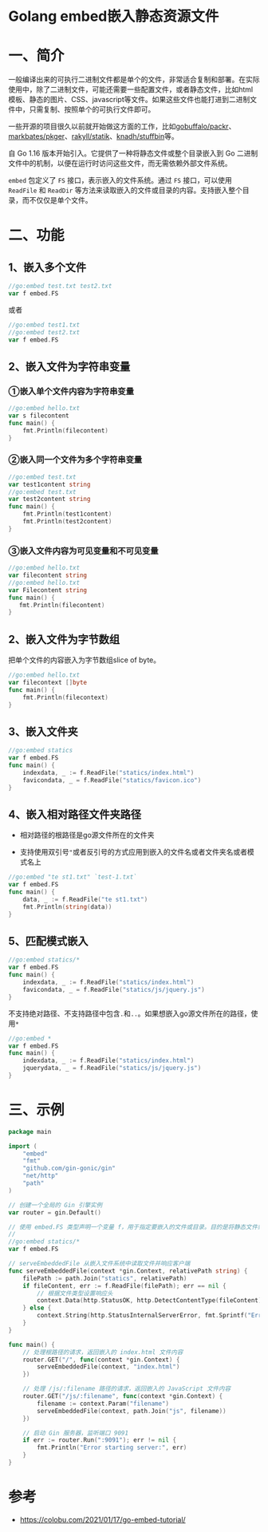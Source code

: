 # Golang embed嵌入静态资源文件

# 一、简介

一般编译出来的可执行二进制文件都是单个的文件，非常适合复制和部署。在实际使用中，除了二进制文件，可能还需要一些配置文件，或者静态文件，比如html模板、静态的图片、CSS、javascript等文件。如果这些文件也能打进到二进制文件中，只需复制、按照单个的可执行文件即可。

一些开源的项目很久以前就开始做这方面的工作，比如[gobuffalo/packr](https://github.com/gobuffalo/packr)、[markbates/pkger](https://github.com/markbates/pkger)、[rakyll/statik](https://github.com/rakyll/statik)、[knadh/stuffbin](https://github.com/knadh/stuffbin)等。

自 Go 1.16 版本开始引入。它提供了一种将静态文件或整个目录嵌入到 Go 二进制文件中的机制，以便在运行时访问这些文件，而无需依赖外部文件系统。

`embed` 包定义了 `FS` 接口，表示嵌入的文件系统。通过 `FS` 接口，可以使用 `ReadFile` 和 `ReadDir` 等方法来读取嵌入的文件或目录的内容。支持嵌入整个目录，而不仅仅是单个文件。

# 二、功能

## 1、嵌入多个文件

```go
//go:embed test.txt test2.txt
var f embed.FS
```

或者

```go
//go:embed test1.txt
//go:embed test2.txt
var f embed.FS
```

## 2、嵌入文件为字符串变量

### ①嵌入单个文件内容为字符串变量

```go
//go:embed hello.txt
var s filecontent
func main() {
    fmt.Println(filecontent)
}
```

### ②嵌入同一个文件为多个字符串变量

```go
//go:embed test.txt
var test1content string
//go:embed test.txt
var test2content string
func main() {
    fmt.Println(test1content)
    fmt.Println(test2content)
}
```

### ③嵌入文件内容为可见变量和不可见变量

```go
//go:embed hello.txt
var filecontent string
//go:embed hello.txt
var Filecontent string
func main() {
   fmt.Println(filecontent)
}
```

## 2、嵌入文件为字节数组

把单个文件的内容嵌入为字节数组slice of byte。

```go
//go:embed hello.txt
var filecontext []byte
func main() {
    fmt.Println(filecontext)
}
```

## 3、嵌入文件夹

```go
//go:embed statics
var f embed.FS
func main() {
    indexdata, _ := f.ReadFile("statics/index.html")
    favicondata, _ = f.ReadFile("statics/favicon.ico")
}
```

## 4、嵌入相对路径文件夹路径

- 相对路径的根路径是go源文件所在的文件夹

- 支持使用双引号`"`或者反引号的方式应用到嵌入的文件名或者文件夹名或者模式名上

```go
//go:embed "te st1.txt" `test-1.txt`
var f embed.FS
func main() {
    data, _ := f.ReadFile("te st1.txt")
    fmt.Println(string(data))
}
```

## 5、匹配模式嵌入

```go
//go:embed statics/*
var f embed.FS
func main() {
    indexdata, _ := f.ReadFile("statics/index.html")
    favicondata, _ = f.ReadFile("statics/js/jquery.js")
}
```

不支持绝对路径、不支持路径中包含`.`和`..`。如果想嵌入go源文件所在的路径，使用`*`

```go
//go:embed *
var f embed.FS
func main() {
    indexdata, _ := f.ReadFile("statics/index.html")
    jquerydata, _ = f.ReadFile("statics/js/jquery.js")
}
```

# 三、示例

```go
package main

import (
    "embed"
    "fmt"
    "github.com/gin-gonic/gin"
    "net/http"
    "path"
)

// 创建一个全局的 Gin 引擎实例
var router = gin.Default()

// 使用 embed.FS 类型声明一个变量 f，用于指定要嵌入的文件或目录。目的是将静态文件或目录嵌入到可执行文件中
//
//go:embed statics/*
var f embed.FS

// serveEmbeddedFile 从嵌入文件系统中读取文件并响应客户端
func serveEmbeddedFile(context *gin.Context, relativePath string) {
    filePath := path.Join("statics", relativePath)
    if fileContent, err := f.ReadFile(filePath); err == nil {
        // 根据文件类型设置响应头
        context.Data(http.StatusOK, http.DetectContentType(fileContent), fileContent)
    } else {
        context.String(http.StatusInternalServerError, fmt.Sprintf("Error reading file %s", relativePath))
    }
}

func main() {
    // 处理根路径的请求，返回嵌入的 index.html 文件内容
    router.GET("/", func(context *gin.Context) {
        serveEmbeddedFile(context, "index.html")
    })

    // 处理 /js/:filename 路径的请求，返回嵌入的 JavaScript 文件内容
    router.GET("/js/:filename", func(context *gin.Context) {
        filename := context.Param("filename")
        serveEmbeddedFile(context, path.Join("js", filename))
    })

    // 启动 Gin 服务器，监听端口 9091
    if err := router.Run(":9091"); err != nil {
        fmt.Println("Error starting server:", err)
    }
}

```

# 参考

- https://colobu.com/2021/01/17/go-embed-tutorial/
